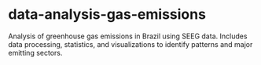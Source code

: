 # data-analysis-gas-emissions
Analysis of greenhouse gas emissions in Brazil using SEEG data. Includes data processing, statistics, and visualizations to identify patterns and major emitting sectors.
